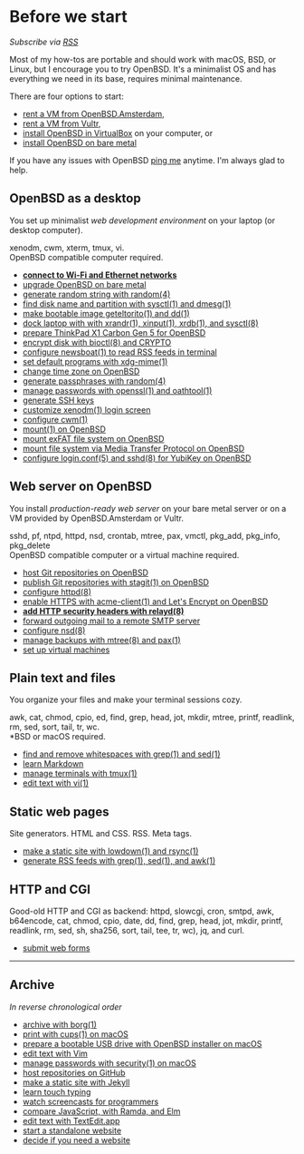 # Before we start

_Subscribe via [RSS](https://www.romanzolotarev.com/rss.xml)_

Most of my how-tos are portable and should work with macOS, BSD,
or Linux, but I encourage you to try OpenBSD. It's a minimalist OS
and has everything we need in its base, requires minimal maintenance.

There are four options to start:

- [rent a VM from OpenBSD.Amsterdam](/openbsd/oams.html "2018-07-01"),
- [rent a VM from Vultr](/openbsd/vultr.html "2018-04-11"),
- [install OpenBSD in VirtualBox](/virtualbox/openbsd.html) on your computer, or
- [install OpenBSD on bare metal](/openbsd/install.html "2017-09-20")

If you have any issues with OpenBSD <a
href="/feedback.html?comment=How%20to%20do%20this%20on%20OpenBSD%3f">ping
me</a> anytime. I'm always glad to help.


## OpenBSD as a desktop

You set up minimalist _web development environment_ on your laptop
(or desktop computer).

<p class="f7">
xenodm, cwm, xterm, tmux, vi.<br>
OpenBSD compatible computer required.</p>

- **[connect to Wi-Fi and Ethernet networks](/m/on.html)**
- [upgrade OpenBSD on bare metal](/openbsd/upgrade.html "2018-10-18")
- [generate random string with random(4)](/random.html "2018-09-27")
- [find disk name and partition with sysctl(1) and dmesg(1)](/openbsd/disk.html "2018-09-19")
- [make bootable image geteltorito(1) and dd(1)](/openbsd/geteltorito.html "2018-09-12")
- [dock laptop with with xrandr(1), xinput(1), xrdb(1), and sysctl(8)](/openbsd/dock.html "2018-09-12")
- [prepare ThinkPad X1&nbsp;Carbon&nbsp;Gen&nbsp;5 for OpenBSD](/openbsd/lenovo-thinkpad-x1c5.html "2018-08-13")
- [encrypt disk with bioctl(8) and CRYPTO](/openbsd/bioctl-crypto.html "2018-08-12")
- [configure newsboat(1) to read RSS feeds in&nbsp;terminal](/newsboat.html "2018-05-06")
- [set default programs with xdg-mime(1)](/xdg-mime.html "2018-05-01")
- [change time zone on OpenBSD](/openbsd/timezone.html "2018-03-16")
- [generate passphrases with random(4)](/diceware.html "2018-03-30")
- [manage passwords with openssl(1) and oathtool(1)](/pass.html "2017-10-10")
- [generate SSH keys](/ssh.html "2017-05-01")
- [customize xenodm(1) login screen](/openbsd/xenodm.html "2018-05-01")
- [configure cwm(1)](/openbsd/cwm.html "2019-02-04")
- [mount(1) on OpenBSD](/openbsd/mount.html "2018-03-01")
- [mount exFAT file system on OpenBSD](/openbsd/exfat.html "2018-11-16")
- [mount file system via Media Transfer Protocol on OpenBSD](/openbsd/mtp.html "2018-11-06")
- [configure login.conf(5) and sshd(8) for YubiKey on OpenBSD](/openbsd/yubikey.html "2017-09-01")

## Web server on OpenBSD

You install _production-ready web server_ on your bare metal server
or on a VM provided by OpenBSD.Amsterdam or Vultr.

<p class="f7">sshd, pf, ntpd, httpd, nsd, crontab, mtree, pax,
vmctl, pkg_add, pkg_info, pkg_delete<br>OpenBSD compatible computer
or a virtual machine required.</p>

- [host Git repositories on OpenBSD](/git.html "2018-06-07")
- [publish Git repositories with stagit(1) on OpenBSD](/stagit.html "2018-06-07")
- [configure httpd(8)](/openbsd/httpd.html "2018-04-12")
- [enable HTTPS with acme-client(1) and Let's Encrypt on OpenBSD](/openbsd/acme-client.html "2018-04-13")
- **[add HTTP security headers with relayd(8)](/m/ow.html)**
- [forward outgoing mail to a remote SMTP server](/openbsd/smtpd-forward.html "2018-11-23")
- [configure nsd(8)](/openbsd/nsd.html "2018-12-14")
- [manage backups with mtree(8) and pax(1)](/arc.html)
- [set up virtual machines](/openbsd/vm.html)


## Plain text and files

You organize your files and make your terminal sessions cozy.

<p class="f7">awk, cat, chmod, cpio, ed, find, grep, head, jot,
mkdir, mtree, printf, readlink, rm, sed, sort, tail, tr, wc.<br>
*BSD or macOS required.</p>

- [find and remove whitespaces with grep(1) and sed(1)](/ws.html "2018-09-23")
- [learn Markdown](/markdown.html "2016-08-30")
- [manage terminals with tmux(1)](/tmux.html "2018-05-18")
- [edit text with vi(1)](/vi.html "2018-05-12")


## Static web pages

<p class="f7">Site generators. HTML and CSS. RSS. Meta tags.</p>

- [make a static site with lowdown(1) and rsync(1)](/ssg.html "2018-04-07")
- [generate RSS feeds with grep(1), sed(1), and awk(1)](/rssg.html "2018-09-21")

## HTTP and CGI

<p class="f7">Good-old HTTP and CGI as backend: httpd, slowcgi,
cron, smtpd, awk, b64encode, cat, chmod, cpio, date, dd, find, grep,
head, jot, mkdir, printf, readlink, rm, sed, sh, sha256, sort, tail,
tee, tr, wc), jq, and curl.</p>

- [submit web forms](/form.html)

---

## Archive

_In reverse chronological order_

- [archive with borg(1)](/borg.html "2018-03-02")
- [print with cups(1) on macOS](/macos/cups.html "2018-02-27")
- [prepare a bootable USB drive with OpenBSD installer on macOS](/macos/openbsd-installer.html "2017-09-19")
- [edit text with Vim](/vim.html "2017-08-26")
- [manage passwords with security(1) on macOS](/macos/security.html "2017-05-16")
- [host repositories on GitHub](/github.html "2017-04-16")
- [make a static site with Jekyll](/jekyll.html "2016-11-22")
- [learn touch typing](/typing.html "2016-11-19")
- [watch screencasts for programmers](/screencasts.html "2016-10-25")
- [compare JavaScript, with Ramda, and Elm](/js-ramda-elm.html "2016-10-26")
- [edit text with TextEdit.app](/macos/textedit.html "2016-09-17")
- [start a standalone website](/standalone.html "2016-08-23")
- [decide if you need a website](/website.html "2016-08-15")
